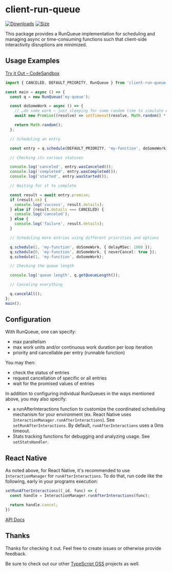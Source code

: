 # client-run-queue

[![Downloads][downloads-badge]][downloads]
[![Size][size-badge]][size]

This package provides a RunQueue implementation for scheduling and managing async or time-consuming functions such that client-side interactivity disruptions are minimized.

## Usage Examples

[Try it Out – CodeSandbox](https://codesandbox.io/s/jolly-mclaren-kmlo7g)

```typescript
import { CANCELED, DEFAULT_PRIORITY, RunQueue } from 'client-run-queue';

const main = async () => {
  const q = new RunQueue('my-queue');

  const doSomeWork = async () => {
    // …do some work – just sleeping for some random time to simulate work here
    await new Promise((resolve) => setTimeout(resolve, Math.random() * 1000));

    return Math.random();
  };

  // Scheduling an entry

  const entry = q.schedule(DEFAULT_PRIORITY, 'my-function', doSomeWork);

  // Checking its various statuses

  console.log('canceled', entry.wasCanceled());
  console.log('completed', entry.wasCompleted());
  console.log('started', entry.wasStarted());

  // Waiting for it to complete

  const result = await entry.promise;
  if (result.ok) {
    console.log('success', result.details);
  } else if (result.details === CANCELED) {
    console.log('canceled');
  } else {
    console.log('failure', result.details);
  }

  // Scheduling more entries using different priorities and options

  q.schedule(2, 'my-function', doSomeWork, { delayMSec: 1000 });
  q.schedule(0, 'my-function', doSomeWork, { neverCancel: true });
  q.schedule(1, 'my-function', doSomeWork);

  // Checking the queue length

  console.log('queue length', q.getQueueLength());

  // Canceling everything

  q.cancelAll();
};
main();
```

## Configuration

With RunQueue, one can specify:

- max parallelism
- max work units and/or continuous work duration per loop iteration
- priority and cancellable per entry (runnable function)

You may then:

- check the status of entries
- request cancellation of specific or all entries
- wait for the promised values of entries

In addition to configuring individual RunQueues in the ways mentioned above, you may also specify:

- a runAfterInteractions function to customize the coordinated scheduling mechanism for your environment (ex. React Native uses `InteractionManager.runAfterInteractions`).  See `setRunAfterInteractions`.  By default, `runAfterInteractions` uses a 0ms timeout.
- Stats tracking functions for debugging and analyzing usage.  See `setStatsHandler`.

## React Native

As noted above, for React Native, it's recommended to use `InteractionManager` for `runAfterInteractions`.  To do that, run code like the following, early in your programs execution:

```typescript
setRunAfterInteractions((_id, func) => {
  const handle = InteractionManager.runAfterInteractions(func);

  return handle.cancel;
})
```

[API Docs](https://typescript-oss.github.io/client-run-queue/)

## Thanks

Thanks for checking it out.  Feel free to create issues or otherwise provide feedback.

Be sure to check out our other [TypeScript OSS](https://github.com/TypeScript-OSS) projects as well.

<!-- Definitions -->

[downloads-badge]: https://img.shields.io/npm/dm/client-run-queue.svg

[downloads]: https://www.npmjs.com/package/client-run-queue

[size-badge]: https://img.shields.io/bundlephobia/minzip/client-run-queue.svg

[size]: https://bundlephobia.com/result?p=client-run-queue
